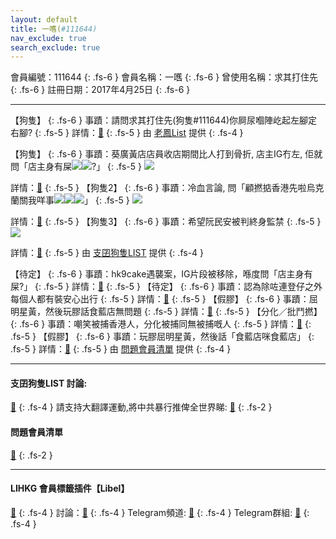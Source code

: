 ```yaml
---
layout: default
title: 一嚿(#111644)
nav_exclude: true
search_exclude: true
---
```


會員編號：111644
{: .fs-6 }
會員名稱：一嚿
{: .fs-6 }
曾使用名稱：求其打住先
{: .fs-6 }
註冊日期：2017年4月25日
{: .fs-6 }


---

<div class="code-example" markdown="1">

【狗隻】
{: .fs-6 }
事蹟：請問求其打住先(狗隻#111644)你屙尿嗰陣屹起左腳定右腳?
{: .fs-5 }
詳情：[🔗](https://lihkg.com/thread/3014228/page/1)
{: .fs-5 }
由 [老鳳List](#老鳳list) 提供
{: .fs-4 }

</div>

<div class="code-example" markdown="1">

【狗隻】
{: .fs-6 }
事蹟：葵廣黃店店員收店期間比人打到骨折, 店主IG冇左, 佢就問「店主身有屎![](https://cdn.lihkg.com/assets/faces/normal/clown.gif)![](https://cdn.lihkg.com/assets/faces/normal/clown.gif)?」
{: .fs-5 }
![](https://na.cx/i/2BnF4VM.png)


詳情：[🔗](https://lih.kg/bhBKbtV)
{: .fs-5 }
【狗隻2】
{: .fs-6 }
事蹟：冷血言論, 問「顧撚掂香港先啦烏克蘭關我咩事![](https://cdn.lihkg.com/assets/faces/normal/sosad.gif)![](https://cdn.lihkg.com/assets/faces/normal/sosad.gif)![](https://cdn.lihkg.com/assets/faces/normal/sosad.gif)」
{: .fs-5 }
![](https://na.cx/i/AKm0kvc.png)


詳情：[🔗](https://lih.kg/inGmGT)
{: .fs-5 }
【狗隻3】
{: .fs-6 }
事蹟：希望阮民安被判終身監禁
{: .fs-5 }
![](https://na.cx/i/17G0kvG.png)


詳情：[🔗](https://lih.kg/biKMuuV)
{: .fs-5 }
由 [支囝狗隻LIST](#支囝狗隻list-討論) 提供
{: .fs-4 }

</div>
<div class="code-example" markdown="1">

【待定】
{: .fs-6 }
事蹟：hk9cake遇襲案，IG片段被移除，喺度問「店主身有屎?」
{: .fs-5 }
詳情：[🔗](https://lih.kg/bhBKbtV)
{: .fs-5 }
【待定】
{: .fs-6 }
事蹟：認為除咗連登仔之外每個人都有裝安心出行
{: .fs-5 }
詳情：[🔗](https://lih.kg/bhnHGnV)
{: .fs-5 }
【假膠】
{: .fs-6 }
事蹟：屈明星黃，然後玩膠話食藍店無問題
{: .fs-5 }
詳情：[🔗](https://lih.kg/imxeuT)
{: .fs-5 }
【分化／批鬥撚】
{: .fs-6 }
事蹟：嘲笑被捕香港人，分化被捕同無被捕嘅人
{: .fs-5 }
詳情：[🔗](https://lih.kg/beMFzxV)
{: .fs-5 }
【假膠】
{: .fs-6 }
事蹟：玩膠屈明星黃，然後話「食藍店咪食藍店」
{: .fs-5 }
詳情：[🔗](https://lih.kg/imxeuT)
{: .fs-5 }
由 [問題會員清單](#問題會員清單) 提供
{: .fs-4 }

</div>

---

#### 支囝狗隻LIST 討論: 
[🔗](https://lih.kg/2908480)
{: .fs-4 }
請支持大翻譯運動,將中共暴行推俾全世界睇: [🔗](https://twitter.com/tgtm_official)
{: .fs-2 }
#### 問題會員清單
[🔗](https://github.com/V4KFDgEw8T/rccnmlhnzv)
{: .fs-2 }

---

#### LIHKG 會員標籤插件【Libel】
[🔗](https://kitce.github.io/libel)
{: .fs-4 }
討論：[🔗](https://lih.kg/2841778)
{: .fs-4 }
Telegram頻道: [🔗](https://t.me/LibelOfficialChannel)
{: .fs-4 }
Telegram群組: [🔗](https://t.me/LibelOfficialGroup)
{: .fs-4 }
